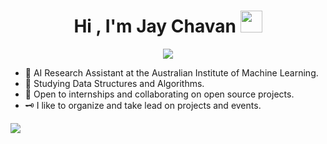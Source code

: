 <h1 align="center">Hi , I'm Jay Chavan <img src="https://media.giphy.com/media/hvRJCLFzcasrR4ia7z/giphy.gif" width="35"></h1>
<p align="center">
  <a href="https://github.com/DenverCoder1/readme-typing-svg"><img src="https://readme-typing-svg.herokuapp.com?lines=Computer+Science+Student;Web+Developer;DS%20|%20Algorithms%20|%20C++%20;Designer;Always%20learning%20new%20things&center=true&width=500&height=50"></a>
</p>

- 🔭 AI Research Assistant at the Australian Institute of Machine Learning.
- 🌱 Studying Data Structures and Algorithms.
- 👯 Open to internships and collaborating on open source projects.
- 🗝️ I like to organize and take lead on projects and events.


<img  src="https://github-readme-stats.vercel.app/api?username=JayChavan-23&&show_icons=true&title_color=ffffff&icon_color=bb2acf&text_color=daf7dc&bg_color=151515">


